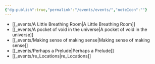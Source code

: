 ```yaml
---
{"dg-publish":true,"permalink":"/events/events/","noteIcon":""}
---
```



- [[_events/A Little Breathing Room\|A Little Breathing Room]]
- [[_events/A pocket of void in the universe\|A pocket of void in the universe]]
- [[_events/Making sense of making sense\|Making sense of making sense]]
- [[_events/Perhaps a Prelude\|Perhaps a Prelude]]
- [[_events/re_Locations\|re_Locations]]

